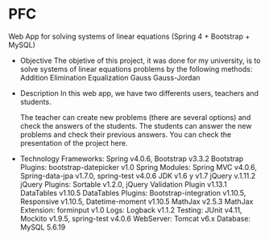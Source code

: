 # PFC
Web App for solving systems of linear equations (Spring 4 + Bootstrap + MySQL)
- Objective
The objetive of this project, it was done for my university, is to solve systems of linear equations problems by the following methods:
    Addition
    Elimination
    Equalization
    Gauss
    Gauss-Jordan

- Description
In this web app, we have two differents users, teachers and students.

    The teacher can create new problems (there are several options) and check the answers of the students.
    The students can answer the new problems and check their previous answers. You can check the presentation of the project here.

- Technology
    Frameworks: Spring v4.0.6, Bootstrap v3.3.2
    Bootstrap Plugins: bootstrap-datepicker v1.0
    Spring Modules: Spring MVC v4.0.6, Spring-data-jpa v1.7.0, spring-test v4.0.6
    JDK v1.6 y v1.7
    jQuery v.1.11.2
    jQuery Plugins: Sortable v1.2.0, jQuery Validation Plugin v1.13.1
    DataTables v1.10.5
    DataTables Plugins: Bootstrap-integration v1.10.5, Responsive v1.10.5, Datetime-moment v1.10.5
    MathJax v2.5.3
    MathJax Extension: forminput v1.0
    Logs: Logback v1.1.2
    Testing: JUnit v4.11, Mockito v1.9.5, spring-test v4.0.6
    WebServer: Tomcat v6.x
    Database: MySQL 5.6.19
